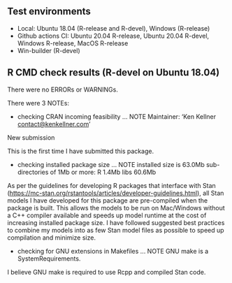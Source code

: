 ## Test environments

* Local: Ubuntu 18.04 (R-release and R-devel), Windows (R-release)
* Github actions CI: Ubuntu 20.04 R-release, Ubuntu 20.04 R-devel, Windows R-release, MacOS R-release
* Win-builder (R-devel)

## R CMD check results (R-devel on Ubuntu 18.04)

There were no ERRORs or WARNINGs. 

There were 3 NOTEs:

* checking CRAN incoming feasibility ... NOTE
Maintainer: ‘Ken Kellner <contact@kenkellner.com>’

New submission

This is the first time I have submitted this package.

* checking installed package size ... NOTE
  installed size is 63.0Mb
  sub-directories of 1Mb or more:
    R      1.4Mb
    libs  60.6Mb

As per the guidelines for developing R packages that interface with Stan (https://mc-stan.org/rstantools/articles/developer-guidelines.html), all Stan models I have developed for this package are pre-compiled when the package is built. This allows the models to be run on Mac/Windows without a C++ compiler available and speeds up model runtime at the cost of increasing installed package size. I have followed suggested best practices to combine my models into as few Stan model files as possible to speed up compilation and minimize size.

* checking for GNU extensions in Makefiles ... NOTE
  GNU make is a SystemRequirements.

I believe GNU make is required to use Rcpp and compiled Stan code.
